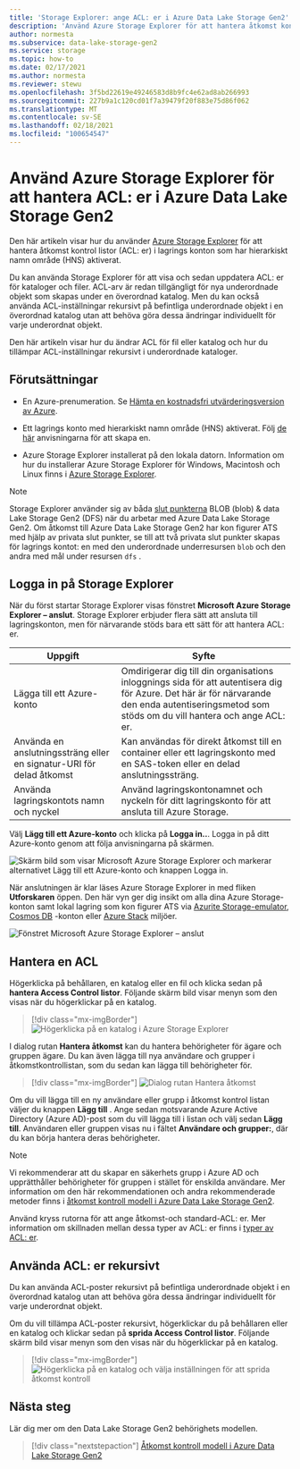 ```yaml
---
title: 'Storage Explorer: ange ACL: er i Azure Data Lake Storage Gen2'
description: 'Använd Azure Storage Explorer för att hantera åtkomst kontrol listor (ACL: er) i lagrings konton som har hierarkiskt namn område (HNS) aktiverat.'
author: normesta
ms.subservice: data-lake-storage-gen2
ms.service: storage
ms.topic: how-to
ms.date: 02/17/2021
ms.author: normesta
ms.reviewer: stewu
ms.openlocfilehash: 3f5bd22619e49246583d8b9fc4e62ad8ab266993
ms.sourcegitcommit: 227b9a1c120cd01f7a39479f20f883e75d86f062
ms.translationtype: MT
ms.contentlocale: sv-SE
ms.lasthandoff: 02/18/2021
ms.locfileid: "100654547"
---
```

# <a name="use-azure-storage-explorer-to-manage-acls-in-azure-data-lake-storage-gen2"></a>Använd Azure Storage Explorer för att hantera ACL: er i Azure Data Lake Storage Gen2

Den här artikeln visar hur du använder [Azure Storage Explorer](https://azure.microsoft.com/features/storage-explorer/) för att hantera åtkomst kontrol listor (ACL: er) i lagrings konton som har hierarkiskt namn område (HNS) aktiverat.

Du kan använda Storage Explorer för att visa och sedan uppdatera ACL: er för kataloger och filer. ACL-arv är redan tillgängligt för nya underordnade objekt som skapas under en överordnad katalog. Men du kan också använda ACL-inställningar rekursivt på befintliga underordnade objekt i en överordnad katalog utan att behöva göra dessa ändringar individuellt för varje underordnat objekt. 

Den här artikeln visar hur du ändrar ACL för fil eller katalog och hur du tillämpar ACL-inställningar rekursivt i underordnade kataloger.

## <a name="prerequisites"></a>Förutsättningar

- En Azure-prenumeration. Se [Hämta en kostnadsfri utvärderingsversion av Azure](https://azure.microsoft.com/pricing/free-trial/).

- Ett lagrings konto med hierarkiskt namn område (HNS) aktiverat. Följ [de här](../common/storage-account-create.md) anvisningarna för att skapa en.

- Azure Storage Explorer installerat på den lokala datorn. Information om hur du installerar Azure Storage Explorer för Windows, Macintosh och Linux finns i [Azure Storage Explorer](https://azure.microsoft.com/features/storage-explorer/).

> [!NOTE]
> Storage Explorer använder sig av båda [slut punkterna](../common/storage-private-endpoints.md#private-endpoints-for-azure-storage) BLOB (blob) & data Lake Storage Gen2 (DFS) när du arbetar med Azure Data Lake Storage Gen2. Om åtkomst till Azure Data Lake Storage Gen2 har kon figurer ATS med hjälp av privata slut punkter, se till att två privata slut punkter skapas för lagrings kontot: en med den underordnade underresursen `blob` och den andra med mål under resursen `dfs` .

## <a name="sign-in-to-storage-explorer"></a>Logga in på Storage Explorer

När du först startar Storage Explorer visas fönstret **Microsoft Azure Storage Explorer – anslut**. Storage Explorer erbjuder flera sätt att ansluta till lagringskonton, men för närvarande stöds bara ett sätt för att hantera ACL: er.

|Uppgift|Syfte|
|---|---|
|Lägga till ett Azure-konto | Omdirigerar dig till din organisations inloggnings sida för att autentisera dig för Azure. Det här är för närvarande den enda autentiseringsmetod som stöds om du vill hantera och ange ACL: er.|
|Använda en anslutningssträng eller en signatur-URI för delad åtkomst | Kan användas för direkt åtkomst till en container eller ett lagringskonto med en SAS-token eller en delad anslutningssträng. |
|Använda lagringskontots namn och nyckel| Använd lagringskontonamnet och nyckeln för ditt lagringskonto för att ansluta till Azure Storage.|

Välj **Lägg till ett Azure-konto** och klicka på **Logga in..**. Logga in på ditt Azure-konto genom att följa anvisningarna på skärmen.

![Skärm bild som visar Microsoft Azure Storage Explorer och markerar alternativet Lägg till ett Azure-konto och knappen Logga in.](media/storage-quickstart-blobs-storage-explorer/connect.png)

När anslutningen är klar läses Azure Storage Explorer in med fliken **Utforskaren** öppen. Den här vyn ger dig insikt om alla dina Azure Storage-konton samt lokal lagring som kon figurer ATS via [Azurite Storage-emulator](../common/storage-use-azurite.md?toc=%2fazure%2fstorage%2fblobs%2ftoc.json), [Cosmos DB](../../cosmos-db/storage-explorer.md?toc=%2fazure%2fstorage%2fblobs%2ftoc.json) -konton eller [Azure Stack](/azure-stack/user/azure-stack-storage-connect-se?toc=%2fazure%2fstorage%2fblobs%2ftoc.json) miljöer.

![Fönstret Microsoft Azure Storage Explorer – anslut](media/storage-quickstart-blobs-storage-explorer/mainpage.png)

## <a name="manage-an-acl"></a>Hantera en ACL

Högerklicka på behållaren, en katalog eller en fil och klicka sedan på **hantera Access Control listor**.  Följande skärm bild visar menyn som den visas när du högerklickar på en katalog.

> [!div class="mx-imgBorder"]
> ![Högerklicka på en katalog i Azure Storage Explorer](./media/data-lake-storage-explorer-acl/manage-access-control-list-option.png)

I dialog rutan **Hantera åtkomst** kan du hantera behörigheter för ägare och gruppen ägare. Du kan även lägga till nya användare och grupper i åtkomstkontrollistan, som du sedan kan lägga till behörigheter för.

> [!div class="mx-imgBorder"]
> ![Dialog rutan Hantera åtkomst](./media/data-lake-storage-explorer-acl/manage-access-dialog-box.png)

Om du vill lägga till en ny användare eller grupp i åtkomst kontrol listan väljer du knappen **Lägg till** . Ange sedan motsvarande Azure Active Directory (Azure AD)-post som du vill lägga till i listan och välj sedan **Lägg till**.  Användaren eller gruppen visas nu i fältet **Användare och grupper:**, där du kan börja hantera deras behörigheter.

> [!NOTE]
> Vi rekommenderar att du skapar en säkerhets grupp i Azure AD och upprätthåller behörigheter för gruppen i stället för enskilda användare. Mer information om den här rekommendationen och andra rekommenderade metoder finns i [åtkomst kontroll modell i Azure Data Lake Storage Gen2](data-lake-storage-explorer-acl.md).

Använd kryss rutorna för att ange åtkomst-och standard-ACL: er. Mer information om skillnaden mellan dessa typer av ACL: er finns i [typer av ACL: er](data-lake-storage-access-control.md#types-of-acls).

## <a name="apply-acls-recursively"></a>Använda ACL: er rekursivt

Du kan använda ACL-poster rekursivt på befintliga underordnade objekt i en överordnad katalog utan att behöva göra dessa ändringar individuellt för varje underordnat objekt.

Om du vill tillämpa ACL-poster rekursivt, högerklickar du på behållaren eller en katalog och klickar sedan på **sprida Access Control listor**.  Följande skärm bild visar menyn som den visas när du högerklickar på en katalog.

> [!div class="mx-imgBorder"]
> ![Högerklicka på en katalog och välja inställningen för att sprida åtkomst kontroll](./media/data-lake-storage-explorer-acl/propagate-access-control-list-option.png)

## <a name="next-steps"></a>Nästa steg

Lär dig mer om den Data Lake Storage Gen2 behörighets modellen.

> [!div class="nextstepaction"]
> [Åtkomst kontroll modell i Azure Data Lake Storage Gen2](./data-lake-storage-access-control-model.md)
